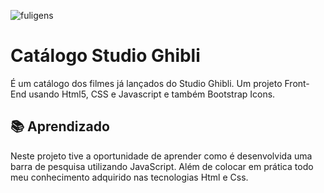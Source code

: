![fuligens](https://github.com/user-attachments/assets/511f020e-d333-407b-82b4-3268f46fce47)

# Catálogo Studio Ghibli

É um catálogo dos filmes já lançados do Studio Ghibli. Um projeto Front-End usando Html5, CSS e Javascript e também Bootstrap Icons.



## 📚 Aprendizado

Neste projeto tive a oportunidade de aprender como é desenvolvida uma barra de pesquisa utilizando JavaScript. Além de colocar em prática todo meu conhecimento adquirido nas tecnologias Html e Css.

